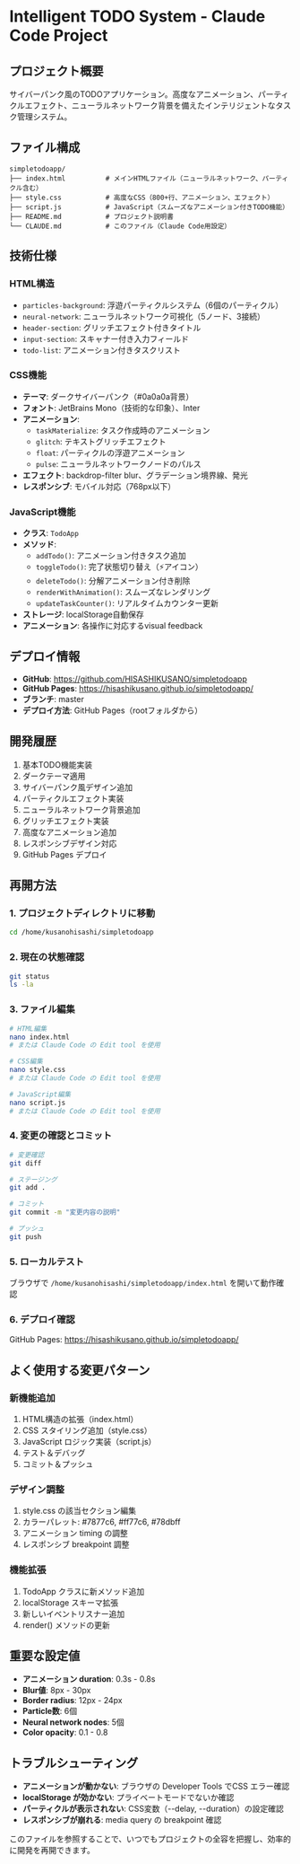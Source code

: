 # Intelligent TODO System - Claude Code Project

## プロジェクト概要
サイバーパンク風のTODOアプリケーション。高度なアニメーション、パーティクルエフェクト、ニューラルネットワーク背景を備えたインテリジェントなタスク管理システム。

## ファイル構成
```
simpletodoapp/
├── index.html          # メインHTMLファイル（ニューラルネットワーク、パーティクル含む）
├── style.css           # 高度なCSS（800+行、アニメーション、エフェクト）
├── script.js           # JavaScript（スムーズなアニメーション付きTODO機能）
├── README.md           # プロジェクト説明書
└── CLAUDE.md           # このファイル（Claude Code用設定）
```

## 技術仕様

### HTML構造
- `particles-background`: 浮遊パーティクルシステム（6個のパーティクル）
- `neural-network`: ニューラルネットワーク可視化（5ノード、3接続）
- `header-section`: グリッチエフェクト付きタイトル
- `input-section`: スキャナー付き入力フィールド
- `todo-list`: アニメーション付きタスクリスト

### CSS機能
- **テーマ**: ダークサイバーパンク（#0a0a0a背景）
- **フォント**: JetBrains Mono（技術的な印象）、Inter
- **アニメーション**: 
  - `taskMaterialize`: タスク作成時のアニメーション
  - `glitch`: テキストグリッチエフェクト
  - `float`: パーティクルの浮遊アニメーション
  - `pulse`: ニューラルネットワークノードのパルス
- **エフェクト**: backdrop-filter blur、グラデーション境界線、発光
- **レスポンシブ**: モバイル対応（768px以下）

### JavaScript機能
- **クラス**: `TodoApp`
- **メソッド**:
  - `addTodo()`: アニメーション付きタスク追加
  - `toggleTodo()`: 完了状態切り替え（⚡アイコン）
  - `deleteTodo()`: 分解アニメーション付き削除
  - `renderWithAnimation()`: スムーズなレンダリング
  - `updateTaskCounter()`: リアルタイムカウンター更新
- **ストレージ**: localStorage自動保存
- **アニメーション**: 各操作に対応するvisual feedback

## デプロイ情報
- **GitHub**: https://github.com/HISASHIKUSANO/simpletodoapp
- **GitHub Pages**: https://hisashikusano.github.io/simpletodoapp/
- **ブランチ**: master
- **デプロイ方法**: GitHub Pages（rootフォルダから）

## 開発履歴
1. 基本TODO機能実装
2. ダークテーマ適用
3. サイバーパンク風デザイン追加
4. パーティクルエフェクト実装
5. ニューラルネットワーク背景追加
6. グリッチエフェクト実装
7. 高度なアニメーション追加
8. レスポンシブデザイン対応
9. GitHub Pages デプロイ

## 再開方法

### 1. プロジェクトディレクトリに移動
```bash
cd /home/kusanohisashi/simpletodoapp
```

### 2. 現在の状態確認
```bash
git status
ls -la
```

### 3. ファイル編集
```bash
# HTML編集
nano index.html
# または Claude Code の Edit tool を使用

# CSS編集  
nano style.css
# または Claude Code の Edit tool を使用

# JavaScript編集
nano script.js
# または Claude Code の Edit tool を使用
```

### 4. 変更の確認とコミット
```bash
# 変更確認
git diff

# ステージング
git add .

# コミット
git commit -m "変更内容の説明"

# プッシュ
git push
```

### 5. ローカルテスト
ブラウザで `/home/kusanohisashi/simpletodoapp/index.html` を開いて動作確認

### 6. デプロイ確認
GitHub Pages: https://hisashikusano.github.io/simpletodoapp/

## よく使用する変更パターン

### 新機能追加
1. HTML構造の拡張（index.html）
2. CSS スタイリング追加（style.css） 
3. JavaScript ロジック実装（script.js）
4. テスト＆デバッグ
5. コミット＆プッシュ

### デザイン調整
1. style.css の該当セクション編集
2. カラーパレット: #7877c6, #ff77c6, #78dbff
3. アニメーション timing の調整
4. レスポンシブ breakpoint 調整

### 機能拡張
1. TodoApp クラスに新メソッド追加
2. localStorage スキーマ拡張
3. 新しいイベントリスナー追加
4. render() メソッドの更新

## 重要な設定値
- **アニメーション duration**: 0.3s - 0.8s
- **Blur値**: 8px - 30px  
- **Border radius**: 12px - 24px
- **Particle数**: 6個
- **Neural network nodes**: 5個
- **Color opacity**: 0.1 - 0.8

## トラブルシューティング
- **アニメーションが動かない**: ブラウザの Developer Tools でCSS エラー確認
- **localStorage が効かない**: プライベートモードでないか確認
- **パーティクルが表示されない**: CSS変数（--delay, --duration）の設定確認
- **レスポンシブが崩れる**: media query の breakpoint 確認

このファイルを参照することで、いつでもプロジェクトの全容を把握し、効率的に開発を再開できます。